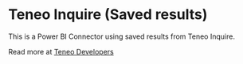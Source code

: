 # Teneo Inquire (Saved results)
This is a Power BI Connector using saved results from Teneo Inquire.

Read more at [Teneo Developers](https://developers.artificial-solutions.com)
